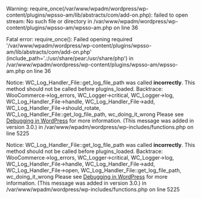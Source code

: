 
Warning: require_once(/var/www/wpadm/wordpress/wp-content/plugins/wpsso-am/lib/abstracts/com/add-on.php): failed to open stream: No such file or directory in /var/www/wpadm/wordpress/wp-content/plugins/wpsso-am/wpsso-am.php on line 36

Fatal error: require_once(): Failed opening required '/var/www/wpadm/wordpress/wp-content/plugins/wpsso-am/lib/abstracts/com/add-on.php' (include_path='.:/usr/share/pear:/usr/share/php') in /var/www/wpadm/wordpress/wp-content/plugins/wpsso-am/wpsso-am.php on line 36

Notice: WC_Log_Handler_File::get_log_file_path was called <strong>incorrectly</strong>. This method should not be called before plugins_loaded. Backtrace: WooCommerce->log_errors, WC_Logger->critical, WC_Logger->log, WC_Log_Handler_File->handle, WC_Log_Handler_File->add, WC_Log_Handler_File->should_rotate, WC_Log_Handler_File::get_log_file_path, wc_doing_it_wrong Please see <a href="https://wordpress.org/support/article/debugging-in-wordpress/">Debugging in WordPress</a> for more information. (This message was added in version 3.0.) in /var/www/wpadm/wordpress/wp-includes/functions.php on line 5225

Notice: WC_Log_Handler_File::get_log_file_path was called <strong>incorrectly</strong>. This method should not be called before plugins_loaded. Backtrace: WooCommerce->log_errors, WC_Logger->critical, WC_Logger->log, WC_Log_Handler_File->handle, WC_Log_Handler_File->add, WC_Log_Handler_File->open, WC_Log_Handler_File::get_log_file_path, wc_doing_it_wrong Please see <a href="https://wordpress.org/support/article/debugging-in-wordpress/">Debugging in WordPress</a> for more information. (This message was added in version 3.0.) in /var/www/wpadm/wordpress/wp-includes/functions.php on line 5225

